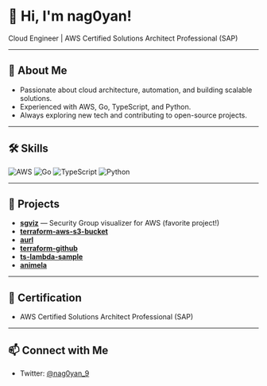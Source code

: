 # 👋 Hi, I'm nag0yan!

Cloud Engineer | AWS Certified Solutions Architect Professional (SAP)

---

## 🚀 About Me

- Passionate about cloud architecture, automation, and building scalable solutions.
- Experienced with AWS, Go, TypeScript, and Python.
- Always exploring new tech and contributing to open-source projects.

---

## 🛠️ Skills

![AWS](https://img.shields.io/badge/AWS-232F3E?style=flat&logo=amazon-aws&logoColor=white)
![Go](https://img.shields.io/badge/Go-00ADD8?style=flat&logo=go&logoColor=white)
![TypeScript](https://img.shields.io/badge/TypeScript-3178C6?style=flat&logo=typescript&logoColor=white)
![Python](https://img.shields.io/badge/Python-3776AB?style=flat&logo=python&logoColor=white)

---

## 🌟 Projects

- **[sgviz](https://github.com/nag0yan/sgviz)** — Security Group visualizer for AWS (favorite project!)
- **[terraform-aws-s3-bucket](https://github.com/nag0yan/terraform-aws-s3-bucket)**
- **[aurl](https://github.com/nag0yan/aurl)**
- **[terraform-github](https://github.com/nag0yan/terraform-github)**
- **[ts-lambda-sample](https://github.com/nag0yan/ts-lambda-sample)**
- **[animela](https://github.com/nag0yan/animela)**

---

## 🏅 Certification

- AWS Certified Solutions Architect Professional (SAP)

---

## 📫 Connect with Me

- Twitter: [@nag0yan_9](https://twitter.com/nag0yan_9)
